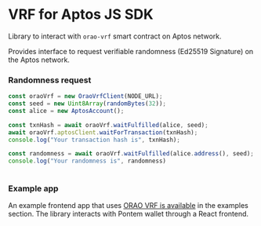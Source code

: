 # VRF for Aptos JS SDK

Library to interact with `orao-vrf` smart contract on Aptos network.

Provides interface to request verifiable randomness (Ed25519 Signature) on the Aptos network.

### Randomness request

```typescript
const oraoVrf = new OraoVrfClient(NODE_URL);
const seed = new Uint8Array(randomBytes(32));
const alice = new AptosAccount();

const txnHash = await oraoVrf.waitFulfilled(alice, seed);
await oraoVrf.aptosClient.waitForTransaction(txnHash);
console.log("Your transaction hash is", txnHash);

const randomness = await oraoVrf.waitFulfilled(alice.address(), seed);
console.log("Your randomness is", randomness)
	
```

### Example app
An example frontend app that uses [ORAO VRF is available](https://github.com/orao-network/aptos-vrf/tree/master/examples/js) in the examples section.
The library interacts with Pontem wallet through a React frontend.
